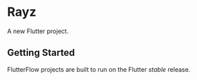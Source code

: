 # Rayz

A new Flutter project.

## Getting Started

FlutterFlow projects are built to run on the Flutter _stable_ release.
